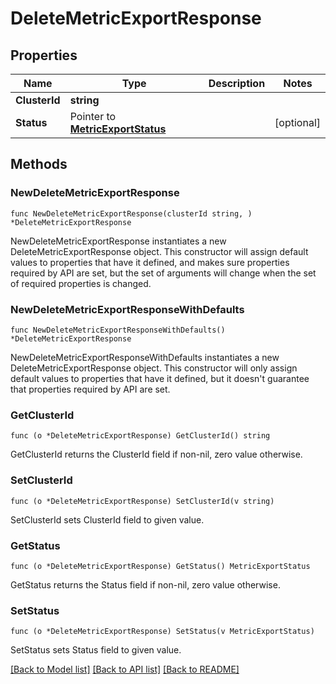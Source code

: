 # DeleteMetricExportResponse

## Properties

Name | Type | Description | Notes
------------ | ------------- | ------------- | -------------
**ClusterId** | **string** |  | 
**Status** | Pointer to [**MetricExportStatus**](MetricExportStatus.md) |  | [optional] 

## Methods

### NewDeleteMetricExportResponse

`func NewDeleteMetricExportResponse(clusterId string, ) *DeleteMetricExportResponse`

NewDeleteMetricExportResponse instantiates a new DeleteMetricExportResponse object.
This constructor will assign default values to properties that have it defined,
and makes sure properties required by API are set, but the set of arguments
will change when the set of required properties is changed.

### NewDeleteMetricExportResponseWithDefaults

`func NewDeleteMetricExportResponseWithDefaults() *DeleteMetricExportResponse`

NewDeleteMetricExportResponseWithDefaults instantiates a new DeleteMetricExportResponse object.
This constructor will only assign default values to properties that have it defined,
but it doesn't guarantee that properties required by API are set.

### GetClusterId

`func (o *DeleteMetricExportResponse) GetClusterId() string`

GetClusterId returns the ClusterId field if non-nil, zero value otherwise.

### SetClusterId

`func (o *DeleteMetricExportResponse) SetClusterId(v string)`

SetClusterId sets ClusterId field to given value.

### GetStatus

`func (o *DeleteMetricExportResponse) GetStatus() MetricExportStatus`

GetStatus returns the Status field if non-nil, zero value otherwise.

### SetStatus

`func (o *DeleteMetricExportResponse) SetStatus(v MetricExportStatus)`

SetStatus sets Status field to given value.


[[Back to Model list]](../README.md#documentation-for-models) [[Back to API list]](../README.md#documentation-for-api-endpoints) [[Back to README]](../README.md)


